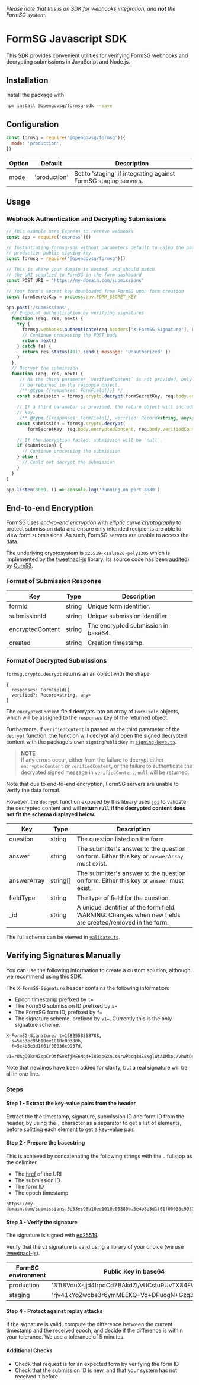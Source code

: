 *Please note that this is an SDK for webhooks integration, and* ***not*** *the FormSG system.*

# FormSG Javascript SDK

This SDK provides convenient utilities for verifying FormSG webhooks and decrypting submissions in JavaScript and Node.js.

## Installation

Install the package with

```bash
npm install @opengovsg/formsg-sdk --save
```

## Configuration

```javascript
const formsg = require('@opengovsg/formsg')({
  mode: 'production',
})
```

| Option | Default      | Description                                                     |
|--------|--------------|-----------------------------------------------------------------|
| mode   | 'production' | Set to 'staging' if integrating against FormSG staging servers. |

## Usage

### Webhook Authentication and Decrypting Submissions

```javascript
// This example uses Express to receive webhooks
const app = require('express')()

// Instantiating formsg-sdk without parameters default to using the package's
// production public signing key.
const formsg = require('@opengovsg/formsg')()

// This is where your domain is hosted, and should match
// the URI supplied to FormSG in the form dashboard
const POST_URI = 'https://my-domain.com/submissions'

// Your form's secret key downloaded from FormSG upon form creation
const formSecretKey = process.env.FORM_SECRET_KEY

app.post('/submissions',
  // Endpoint authentication by verifying signatures
  function (req, res, next) {
    try {
      formsg.webhooks.authenticate(req.headers['X-FormSG-Signature'], POST_URI)
      // Continue processing the POST body
      return next()
    } catch (e) {
      return res.status(401).send({ message: 'Unauthorized' })
    }
  },
  // Decrypt the submission
  function (req, res, next) {
  	 // As the third parameter `verifiedContent` is not provided, only responses will
  	 // be returned in the response object.
  	 /** @type {{responses: FormField[]}} */
    const submission = formsg.crypto.decrypt(formSecretKey, req.body.encryptedContent)
    
    // If a third parameter is provided, the return object will include a verified 
    // key.
  	 /** @type {{responses: FormField[], verified: Record<string, any>}} */
    const submission = formsg.crypto.decrypt(
        formSecretKey, req.body.encryptedContent, req.body.verifiedContent)
        
    // If the decryption failed, submission will be `null`.
    if (submission) {
      // Continue processing the submission
    } else {
      // Could not decrypt the submission
    }
  }
)

app.listen(8080, () => console.log('Running on port 8080')
```

## End-to-end Encryption

FormSG uses *end-to-end encryption* with *elliptic curve cryptography* to protect submission data and ensure only intended recipients are able to view form submissions. As such, FormSG servers are unable to access the data.

The underlying cryptosystem is `x25519-xsalsa20-poly1305` which is implemented by the [tweetnacl-js](https://github.com/dchest/tweetnacl-js) library. Its source code has been [audited](https://cure53.de/tweetnacl.pdf)) by [Cure53](https://cure53.de/).

### Format of Submission Response

| Key              | Type   | Description                         |
|------------------|--------|-------------------------------------|
| formId           | string | Unique form identifier.             |
| submissionId     | string | Unique submission identifier.       |
| encryptedContent | string | The encrypted submission in base64. |
| created          | string | Creation timestamp.                 |

### Format of Decrypted Submissions


`formsg.crypto.decrypt` returns an an object with the shape

```
{
  responses: FormField[]
  verified?: Record<string, any>
}
```

The `encryptedContent` field decrypts into an array of `FormField` objects, which will be assigned to the `responses` key of the returned object.

Furthermore, if `verifiedContent` is passed as the third parameter of the `decrypt` function, the function will decrypt and open the signed decrypted content with the package's own `signingPublicKey` in [`signing-keys.ts`](https://github.com/opengovsg/formsg-javascript-sdk/master/src/resource/signing-keys.ts). 

> **NOTE** <br>
> If any errors occur, either from the failure to decrypt either `encryptedContent` or `verifiedContent`,  or the failure to authenticate the decrypted signed message in `verifiedContent`, `null` will be returned.

Note that due to end-to-end encryption, FormSG servers are unable to verify the data format.

However, the `decrypt` function exposed by this library uses [`joi`](https://hapi.dev/module/joi/) to validate the decrypted content and will **return `null` if the decrypted content does not fit the schema displayed below.**

| Key       | Type   | Description                                                                                                     |
|-----------|--------|-----------------------------------------------------------------------------------------------------------------|
| question  | string | The question listed on the form                                                                                 |
| answer    | string | The submitter's answer to the question on form. Either this key or `answerArray` must exist.
| answerArray    | string[] | The submitter's answer to the question on form. Either this key or `answer` must exist.
| fieldType | string | The type of field for the question.                              |
| _id       | string | A unique identifier of the form field. WARNING: Changes when new fields are created/removed in the form.        |

The full schema can be viewed in [`validate.ts`](https://github.com/opengovsg/formsg-javascript-sdk/master/src/util/validate.ts).

## Verifying Signatures Manually

You can use the following information to create a custom solution, although we recommend using this SDK.

The `X-FormSG-Signature` header contains the following information:

- Epoch timestamp prefixed by `t=`
- The FormSG submission ID prefixed by `s=`
- The FormSG form ID, prefixed by `f=`
- The signature scheme, prefixed by `v1=`. Currently this is the only signature scheme.

```text
X-FormSG-Signature: t=1582558358788,
  s=5e53ec96b10ee1010e00380b,
  f=5e4b8e3d1f61f00036c9937d,
  v1=rUAgQ9krNZspCrQtfSvRfjME6Nq4+I80apGXnCsNrwPbcq44SBNglWtA1MkpC/VhWtDeJfuV89uV2Aqi42UQBA==
```

Note that newlines have been added for clarity, but a real signature will be all in one line.

### Steps

#### Step 1 - Extract the key-value pairs from the header

Extract the the timestamp, signature, submission ID and form ID from the header, by using the `,` character as
a separator to get a list of elements, before splitting each element to get a key-value pair.

#### Step 2 - Prepare the basestring

This is achieved by concatenating the following strings with the `.` fullstop as the delimiter.

- The [href](https://nodejs.org/api/url.html#url_url_href) of the URI
- The submission ID
- The form ID
- The epoch timestamp

```text
https://my-domain.com/submissions.5e53ec96b10ee1010e00380b.5e4b8e3d1f61f00036c9937d.1582558358788
```

#### Step 3 - Verify the signature

The signature is signed with [ed25519](http://ed25519.cr.yp.to/).

Verify that the `v1` signature is valid using a library of your choice (we use [tweetnacl-js](https://github.com/dchest/tweetnacl-js)).

| FormSG environment | Public Key in base64                           |
|--------------------|------------------------------------------------|
| production         | '3Tt8VduXsjjd4IrpdCd7BAkdZl/vUCstu9UvTX84FWw=' |
| staging            | 'rjv41kYqZwcbe3r6ymMEEKQ+Vd+DPuogN+Gzq3lP2Og=' |

#### Step 4 - Protect against replay attacks

If the signature is valid, compute the difference between the current timestamp and the received epoch,
and decide if the difference is within your tolerance. We use a tolerance of 5 minutes.

#### Additional Checks

- Check that request is for an expected form by verifying the form ID
- Check that the submission ID is new, and that your system has not received it before
